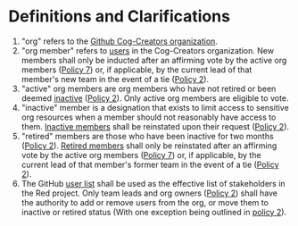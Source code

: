 # Definitions and Clarifications
1. "org" refers to the [Github Cog-Creators organization](https://github.com/Cog-Creators).
2. "org member" refers to [users](https://github.com/orgs/Cog-Creators/people) in the Cog-Creators organization. New members shall only be inducted after an affirming vote by the active org members ([Policy 7](Active%20Policies/Policy%207.md)) or, if applicable, by the current lead of that member's new team in the event of a tie ([Policy 2](Active%20Policies/Policy%202.md)).
3. "active" org members are org members who have not retired or been deemed [inactive](https://github.com/orgs/Cog-Creators/teams/inactive-org-members) ([Policy 2](Active%20Policies/Policy%202.md)). Only active org members are eligible to vote.
4. "inactive" member is a designation that exists to limit access to sensitive org resources when a member should not reasonably have access to them. [Inactive members](https://github.com/orgs/Cog-Creators/teams/inactive-org-members) shall be reinstated upon their request ([Policy 2](Active%20Policies/Policy%202.md)).
5. "retired" members are those who have been inactive for two months ([Policy 2](Active%20Policies/Policy%202.md)). [Retired members](https://github.com/orgs/Cog-Creators/teams/retired-org-members) shall only be reinstated after an affirming vote by the active org members ([Policy 7](Active%20Policies/Policy%207.md)) or, if applicable, by the current lead of that member's former team in the event of a tie ([Policy 2](Active%20Policies/Policy%202.md)).
6. The GitHub [user list](https://github.com/orgs/Cog-Creators/people) shall be used as the effective list of stakeholders in the Red project. Only team leads and org owners ([Policy 2](Active%20Policies/Policy%202.md)) shall have the authority to add or remove users from the org, or move them to inactive or retired status (With one exception being outlined in [policy 2](Active%20Policies/Policy%202.md)).
